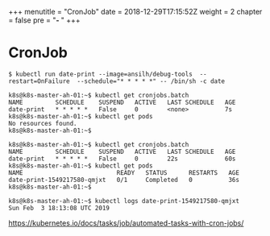 +++
menutitle = "CronJob"
date = 2018-12-29T17:15:52Z
weight = 2
chapter = false
pre = "<b>- </b>"
+++

# CronJob

```shell
$ kubectl run date-print --image=ansilh/debug-tools  --restart=OnFailure  --schedule="* * * * *" -- /bin/sh -c date

k8s@k8s-master-ah-01:~$ kubectl get cronjobs.batch
NAME         SCHEDULE    SUSPEND   ACTIVE   LAST SCHEDULE   AGE
date-print   * * * * *   False     0        <none>          7s
k8s@k8s-master-ah-01:~$ kubectl get pods
No resources found.
k8s@k8s-master-ah-01:~$

k8s@k8s-master-ah-01:~$ kubectl get cronjobs.batch
NAME         SCHEDULE    SUSPEND   ACTIVE   LAST SCHEDULE   AGE
date-print   * * * * *   False     0        22s             60s
k8s@k8s-master-ah-01:~$ kubectl get pods
NAME                          READY   STATUS      RESTARTS   AGE
date-print-1549217580-qmjxt   0/1     Completed   0          36s
k8s@k8s-master-ah-01:~$

k8s@k8s-master-ah-01:~$ kubectl logs date-print-1549217580-qmjxt
Sun Feb  3 18:13:08 UTC 2019
```
https://kubernetes.io/docs/tasks/job/automated-tasks-with-cron-jobs/
